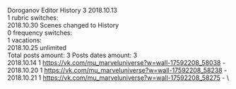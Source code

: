 Doroganov	Editor History 3 2018.10.13\
1 rubric switches:\
2018.10.30 Scenes changed to History \
0 frequency switches:\
1 vacations:\
2018.10.25 unlimited \
Total posts amount: 3	Posts dates amount: 3\
2018.10.14 1 https://vk.com/mu_marveluniverse?w=wall-17592208_58038 - \
2018.10.20 1 https://vk.com/mu_marveluniverse?w=wall-17592208_58238 - \
2018.10.21 1 https://vk.com/mu_marveluniverse?w=wall-17592208_58275 - \
